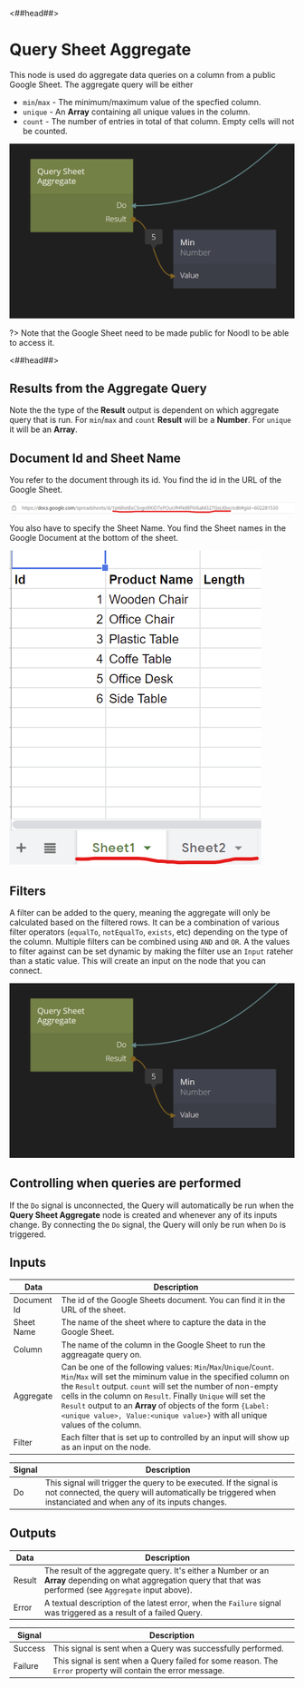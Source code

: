 <##head##>

# Query Sheet Aggregate

This node is used do aggregate data queries on a column from a public Google Sheet. The aggregate query will be either
* `min`/`max` - The minimum/maximum value of the specfied column.
* `unique` - An **Array** containing all unique values in the column.
* `count` - The number of entries in total of that column. Empty cells will not be counted.

<div class="ndl-image-with-background l">

![](query-sheet-ag-1.png)

</div>

?> Note that the Google Sheet need to be made public for Noodl to be able to access it.

<##head##>

## Results from the Aggregate Query

Note the the type of the **Result** output is dependent on which aggregate query that is run. For `min`/`max` and `count` **Result** will be a **Number**. For `unique` it will be an **Array**.


## Document Id and Sheet Name
You refer to the document through its id. You find the id in the URL of the Google Sheet.

<div class="ndl-image-with-background l">

![](../query-sheet/query-sheet-3.png)

</div>

You also have to specify the Sheet Name. You find the Sheet names in the Google Document at the bottom of the sheet.

<div class="ndl-image-with-background">

![](../query-sheet/query-sheet-4.png)

</div>

## Filters
A filter can be added to the query, meaning the aggregate will only be calculated based on the filtered rows. It can be a combination of various filter operators (`equalTo`, `notEqualTo`, `exists`, etc) depending on the type of the column. Multiple filters can be combined using `AND` and `OR`. A the values to filter against can be set dynamic by making the filter use an `Input` rateher than a static value. This will create an input on the node that you can connect.

<div class="ndl-image-with-background l">

![](query-sheet-ag-1.png)

</div>

## Controlling when queries are performed
If the `Do` signal is unconnected, the Query will automatically be run when the **Query Sheet Aggregate** node is created and whenever any of its inputs change. By connecting the `Do` signal, the Query will only be run when `Do` is triggered.

## Inputs

| Data                                      | Description                                                                                                                |
| ----------------------------------------- | -------------------------------------------------------------------------------------------------------------------------- |
| <span class="ndl-data">Document Id</span>   | The id of the Google Sheets document. You can find it in the URL of the sheet.   |
| <span class="ndl-data">Sheet Name</span>    | The name of the sheet where to capture the data in the Google Sheet.                      |
| <span class="ndl-data">Column</span>    | The name of the column in the Google Sheet to run the aggreagate query on.                      |
| <span class="ndl-data">Aggregate</span>        | Can be one of the following values: `Min`/`Max`/`Unique`/`Count`. `Min`/`Max` will set the miminum value in the specified column on the `Result` output. `count` will set the number of non-empty cells in the column on `Result`. Finally `Unique` will set the `Result` output to an **Array** of objects of the form `{Label:<unique value>, Value:<unique value>}` with all unique values of the column. |
| <span class="ndl-data">Filter</span>     | Each filter that is set up to controlled by an input will show up as an input on the node. |

| Signal                                         | Description                                                                                |
| ---------------------------------------------- | ------------------------------------------------------------------------------------------ |
| <span class="ndl-signal">Do</span> | This signal will trigger the query to be executed. If the signal is not connected, the query will automatically be triggered when instanciated and when any of its inputs changes. |

## Outputs

| Data                                            | Description                                                                                      |
| ----------------------------------------------- | ------------------------------------------------------------------------------------------------ |
| <span class="ndl-data">Result</span>         | The result of the aggregate query. It's either a  <span class="ndl-data">Number</span> or an **Array** depending on what aggregation query that that was performed (see `Aggregate` input above).|
| <span class="ndl-data">Error</span>         | A textual description of the latest error, when the `Failure` signal was triggered as a result of a failed Query.    |

| Signal                                       | Description                                                                               |
| -------------------------------------------- | ----------------------------------------------------------------------------------------- |
| <span class="ndl-signal">Success</span>        | This signal is sent when a Query was successfully performed. |
| <span class="ndl-signal">Failure</span> | This signal is sent when a Query failed for some reason. The `Error` property will contain the error message.  |
